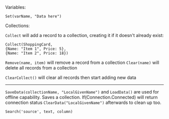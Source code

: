 Variables:

`Set(varName, "Data here")`

Collections:

`Collect` will add a record to a collection, creating it if it doesn't already exist:

```
Collect(ShoppingCard,
{Name: "Item 1", Price: 5},
{Name: "Item 2", Price: 18})
```

`Remove(name, item)` will remove a record from a collection
`Clear(name)` will delete all records from a collection

`ClearCollect()` will clear all records then start adding new data

---

`SaveData(collectionName, "LocalGivenName")` and `LoadData()` are used for offline capability.  Saves a collection.  If(Connection.Connected) will return connection status
`ClearData("LocalGivenName")` afterwards to clean up too.

`Search('source', text, column)`